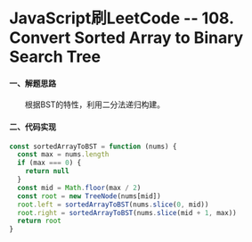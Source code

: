 # JavaScript刷LeetCode -- 108. Convert Sorted Array to Binary Search Tree

#### 一、解题思路

  &emsp;&emsp;根据BST的特性，利用二分法递归构建。

#### 二、代码实现

```JavaScript
const sortedArrayToBST = function (nums) {
  const max = nums.length
  if (max === 0) {
    return null
  }
  const mid = Math.floor(max / 2)
  const root = new TreeNode(nums[mid])
  root.left = sortedArrayToBST(nums.slice(0, mid))
  root.right = sortedArrayToBST(nums.slice(mid + 1, max))
  return root
}
```